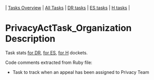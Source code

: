 | [Tasks Overview](tasks-overview.md) | [All Tasks](../alltasks.md) | [DR tasks](../docs-DR/tasklist.md) | [ES tasks](../docs-ES/tasklist.md) | [H tasks](../docs-H/tasklist.md) |

# PrivacyActTask_Organization Description

Task stats [for DR](../docs-DR/PrivacyActTask_Organization.md), [for ES](../docs-ES/PrivacyActTask_Organization.md), [for H](../docs-H/PrivacyActTask_Organization.md) dockets.

<!-- class_comments:begin -->
<!-- Do not modify within this block; modify associated rb file instead and run comments_to_descriptions.py. -->
Code comments extracted from Ruby file:
* Task to track when an appeal has been assigned to Privacy Team
<!-- class_comments:end -->
